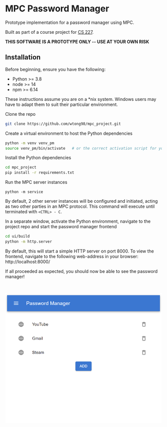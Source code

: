 # MPC Password Manager

Prototype implementation for a password manager using MPC.

Built as part of a course project for [CS 227](https://cs127.boazbarak.org/).

**THIS SOFTWARE IS A PROTOTYPE ONLY -- USE AT YOUR OWN RISK**


## Installation
Before beginning, ensure you have the following:
* Python >= 3.8
* node >= 14
* npm >= 6.14

These instructions assume you are on a *nix system. Windows users may have to
adapt them to suit their particular environment.

Clone the repo
```sh
git clone https://github.com/wtong98/mpc_project.git
```

Create a virtual environment to host the Python dependencies
```sh
python -m venv venv_pm
source venv_pm/bin/activate   # or the correct activation script for your shell
```

Install the Python dependencies
```sh
cd mpc_project
pip install -r requirements.txt
```

Run the MPC server instances
```
python -m service
```

By default, 2 other server instances will be configured and initiated, acting
as two other parties in an MPC protocol. This command will execute until
terminated with `<CTRL> - C`.

In a separate window, activate the Python environment, navigate to the project
repo and start the password manager frontend
```sh
cd ui/build
python -m http.server
```

By default, this will start a simple HTTP server on port 8000. To view the
frontend, navigate to the following web-address in your browser: http://localhost:8000/

If all proceeded as expected, you should now be able to see the password manager!

<br />

![Password Manager](./images/password_manager_main.png)


